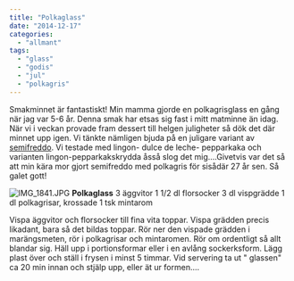 ```yaml
---
title: "Polkaglass"
date: "2014-12-17"
categories: 
  - "allmant"
tags: 
  - "glass"
  - "godis"
  - "jul"
  - "polkagris"
---
```


Smakminnet är fantastiskt! Min mamma gjorde en polkagrisglass en gång när jag var 5-6 år. Denna smak har etsas sig fast i mitt matminne än idag. När vi i veckan provade fram dessert till helgen juligheter så dök det där minnet upp igen. Vi tänkte nämligen bjuda på en juligare variant av [semifreddo](http://import.local/2014/04/16/semifreddo/). Vi testade med lingon- dulce de leche- pepparkaka och varianten lingon-pepparkakskrydda åsså slog det mig....Givetvis var det så att min kära mor gjort semifreddo med polkagris för sisådär 27 år sen. Så galet gott!  
  
![IMG_1841.JPG](/static/img/IMG_1841.jpg)
**Polkaglass** 3 äggvitor 1 1/2 dl florsocker 3 dl vispgrädde 1 dl polkagrisar, krossade 1 tsk mintarom

Vispa äggvitor och florsocker till fina vita toppar. Vispa grädden precis likadant, bara så det bildas toppar. Rör ner den vispade grädden i marängsmeten, rör i polkagrisar och mintaromen. Rör om ordentligt så allt blandar sig. Häll upp i portionsformar eller i en avlång sockerksform. Lägg plast över och ställ i frysen i minst 5 timmar. Vid servering ta ut " glassen" ca 20 min innan och stjälp upp, eller ät ur formen....
